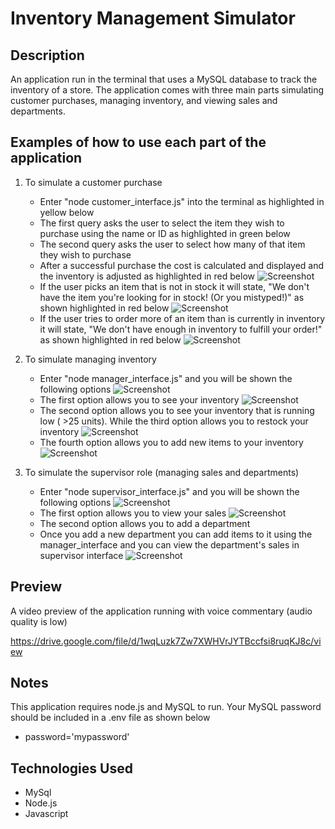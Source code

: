 # Inventory Management Simulator

## Description

An application run in the terminal that uses a MySQL database to track the inventory of a store. The application comes with three main parts simulating customer purchases, managing inventory, and viewing sales and departments.

## Examples of how to use each part of the application

1. To simulate a customer purchase
   * Enter "node customer_interface.js" into the terminal as highlighted in yellow below
   * The first query asks the user to select the item they wish to purchase using the name or ID as highlighted in green below
   * The second query asks the user to select how many of that item they wish to purchase
   * After a successful purchase the cost is calculated and displayed and the inventory is adjusted as highlighted in red below
   ![Screenshot](Images/Customer-Interface.png)
   * If the user picks an item that is not in stock it will state, "We don't have the item you're looking for in stock! (Or you mistyped!)" as shown highlighted in red below
   ![Screenshot](Images/not-in-stock.png)
   * If the user tries to order more of an item than is currently in inventory it will state, "We don't have enough in inventory to fulfill your order!" as shown highlighted in red below
   ![Screenshot](Images/not-enough-inventory.png)
   
   
2. To simulate managing inventory
   * Enter "node manager_interface.js" and you will be shown the following options
   ![Screenshot](Images/manager-interface.png)
   * The first option allows you to see your inventory
   ![Screenshot](Images/view-inventory.png)
   * The second option allows you to see your inventory that is running low ( >25 units). While the third option allows you to restock your inventory 
   ![Screenshot](Images/low-add-inventory.png)
   * The fourth option allows you to add new items to your inventory
   ![Screenshot](Images/add-product.png)

3. To simulate the supervisor role (managing sales and departments)
   * Enter "node supervisor_interface.js" and you will be shown the following options
   ![Screenshot](Images/supervisor_interface.png)
   * The first option allows you to view your sales
   ![Screenshot](Images/view-sales.png)
   * The second option allows you to add a department
   * Once you add a new department you can add items to it using the manager_interface and you can view the department's sales in supervisor interface
   ![Screenshot](Images/add-department.png)

## Preview
    
A video preview of the application running with voice commentary (audio quality is low)

https://drive.google.com/file/d/1wqLuzk7Zw7XWHVrJYTBccfsi8ruqKJ8c/view

## Notes

This application requires node.js and MySQL to run. Your MySQL password should be included in a .env file as shown below

  * password='mypassword'
  
## Technologies Used
   
   * MySql
   * Node.js
   * Javascript
   
